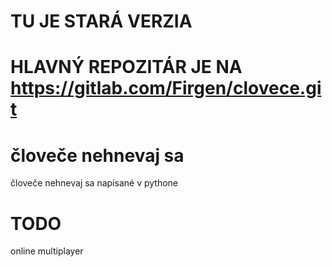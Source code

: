 # TU JE STARÁ VERZIA
# HLAVNÝ REPOZITÁR JE NA https://gitlab.com/Firgen/clovece.git 

# človeče nehnevaj sa
človeče nehnevaj sa napísané v pythone

# TODO
online multiplayer
